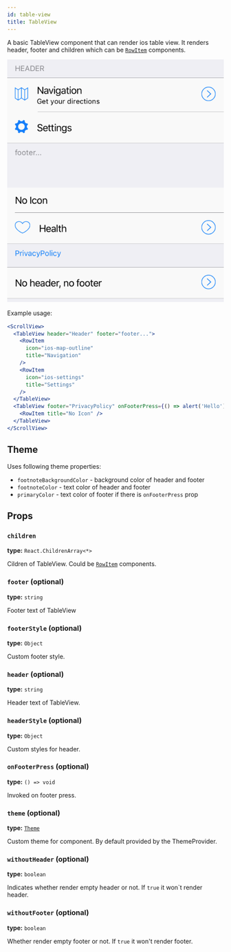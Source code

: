 ```yaml
---
id: table-view
title: TableView
---
```


A basic TableView component that can render ios table view.
It renders header, footer and children which can be [`RowItem`](row-item.html) components.  


![TableView component](assets/table-view.png)

Example usage:
```jsx
<ScrollView>
  <TableView header="Header" footer="footer...">
    <RowItem
      icon="ios-map-outline"
      title="Navigation"
    />
    <RowItem
      icon="ios-settings"
      title="Settings"
    />
  </TableView>
  <TableView footer="PrivacyPolicy" onFooterPress={() => alert('Hello')}>
    <RowItem title="No Icon" />
  </TableView>
</ScrollView>
```

## Theme
Uses following theme properties:
- `footnoteBackgroundColor` - background color of header and footer
- `footnoteColor` - text color of header and footer
- `primaryColor` - text color of footer if there is `onFooterPress` prop

## Props

### `children`
**type:** `React.ChildrenArray<*>`

Cildren of TableView. Could be [`RowItem`](row-item.html) components.

### `footer` (optional)
**type:** `string`

Footer text of TableView

### `footerStyle` (optional)
**type:** `Object`

Custom footer style.

### `header` (optional)
**type:** `string`

Header text of TableView.

### `headerStyle` (optional)
**type:** `Object`

Custom styles for header.

### `onFooterPress` (optional)
**type:** `() => void`

Invoked on footer press. 

### `theme` (optional)
**type:** [`Theme`](theme.html)

Custom theme for component. By default provided by the ThemeProvider.

### `withoutHeader` (optional)
**type:** `boolean`

Indicates whether render empty header or not. If `true` it won`t render header.

### `withoutFooter` (optional)
**type:** `boolean`

Whether render empty footer or not. If `true` it won't render footer.
